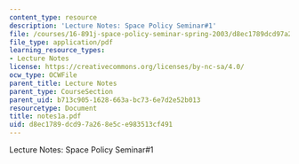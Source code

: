 ```yaml
---
content_type: resource
description: 'Lecture Notes: Space Policy Seminar#1'
file: /courses/16-891j-space-policy-seminar-spring-2003/d8ec1789dcd97a268e5ce983513cf491_notes1a.pdf
file_type: application/pdf
learning_resource_types:
- Lecture Notes
license: https://creativecommons.org/licenses/by-nc-sa/4.0/
ocw_type: OCWFile
parent_title: Lecture Notes
parent_type: CourseSection
parent_uid: b713c905-1628-663a-bc73-6e7d2e52b013
resourcetype: Document
title: notes1a.pdf
uid: d8ec1789-dcd9-7a26-8e5c-e983513cf491
---
```

Lecture Notes: Space Policy Seminar#1